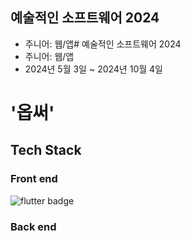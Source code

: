 ## 예술적인 소프트웨어 2024
- 주니어: 웹/앱# 예술적인 소프트웨어 2024
- 주니어: 웹/앱
- 2024년 5월 3일 ~ 2024년 10월 4일

# '옵써'

## Tech Stack
### Front end
<img src="https://img.shields.io/badge/flutter-02569B?style=for-the-badge&logo=flutter&logoColor=white" alt="flutter badge">

### Back end
